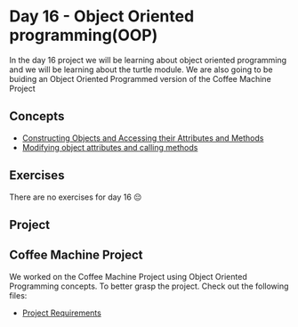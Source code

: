 # Day 16 - Object Oriented programming(OOP)

In the day 16 project we will be learning about object oriented programming and we will be learning about the turtle module. We are also going to be buiding an Object Oriented Programmed version of the Coffee Machine Project

## Concepts

- [Constructing Objects and Accessing their Attributes and Methods](./concepts/00_constructing-objects.py)
- [Modifying object attributes and calling methods](./concepts/01_modify-object-attributes.py)

## Exercises

There are no exercises for day 16 😔

## Project

## Coffee Machine Project

We worked on the Coffee Machine Project using Object Oriented Programming concepts. To better grasp the project. Check out the following files:

- [Project Requirements](./project/menu.py)

